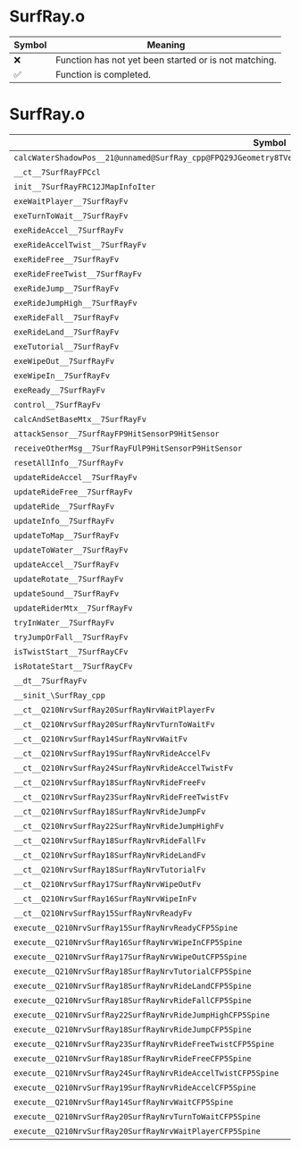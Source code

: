 # SurfRay.o
| Symbol | Meaning 
| ------------- | ------------- 
| :x: | Function has not yet been started or is not matching. 
| :white_check_mark: | Function is completed. 


# SurfRay.o
| Symbol | Decompiled? |
| ------------- | ------------- |
| `calcWaterShadowPos__21@unnamed@SurfRay_cpp@FPQ29JGeometry8TVec3<f>RCQ29JGeometry8TVec3<f>RCQ29JGeometry8TVec3<f>` | :x: |
| `__ct__7SurfRayFPCcl` | :x: |
| `init__7SurfRayFRC12JMapInfoIter` | :x: |
| `exeWaitPlayer__7SurfRayFv` | :x: |
| `exeTurnToWait__7SurfRayFv` | :x: |
| `exeRideAccel__7SurfRayFv` | :x: |
| `exeRideAccelTwist__7SurfRayFv` | :x: |
| `exeRideFree__7SurfRayFv` | :x: |
| `exeRideFreeTwist__7SurfRayFv` | :x: |
| `exeRideJump__7SurfRayFv` | :x: |
| `exeRideJumpHigh__7SurfRayFv` | :x: |
| `exeRideFall__7SurfRayFv` | :x: |
| `exeRideLand__7SurfRayFv` | :x: |
| `exeTutorial__7SurfRayFv` | :x: |
| `exeWipeOut__7SurfRayFv` | :x: |
| `exeWipeIn__7SurfRayFv` | :x: |
| `exeReady__7SurfRayFv` | :x: |
| `control__7SurfRayFv` | :x: |
| `calcAndSetBaseMtx__7SurfRayFv` | :x: |
| `attackSensor__7SurfRayFP9HitSensorP9HitSensor` | :x: |
| `receiveOtherMsg__7SurfRayFUlP9HitSensorP9HitSensor` | :x: |
| `resetAllInfo__7SurfRayFv` | :x: |
| `updateRideAccel__7SurfRayFv` | :x: |
| `updateRideFree__7SurfRayFv` | :x: |
| `updateRide__7SurfRayFv` | :x: |
| `updateInfo__7SurfRayFv` | :x: |
| `updateToMap__7SurfRayFv` | :x: |
| `updateToWater__7SurfRayFv` | :x: |
| `updateAccel__7SurfRayFv` | :x: |
| `updateRotate__7SurfRayFv` | :x: |
| `updateSound__7SurfRayFv` | :x: |
| `updateRiderMtx__7SurfRayFv` | :x: |
| `tryInWater__7SurfRayFv` | :x: |
| `tryJumpOrFall__7SurfRayFv` | :x: |
| `isTwistStart__7SurfRayCFv` | :x: |
| `isRotateStart__7SurfRayCFv` | :x: |
| `__dt__7SurfRayFv` | :x: |
| `__sinit_\SurfRay_cpp` | :x: |
| `__ct__Q210NrvSurfRay20SurfRayNrvWaitPlayerFv` | :x: |
| `__ct__Q210NrvSurfRay20SurfRayNrvTurnToWaitFv` | :x: |
| `__ct__Q210NrvSurfRay14SurfRayNrvWaitFv` | :x: |
| `__ct__Q210NrvSurfRay19SurfRayNrvRideAccelFv` | :x: |
| `__ct__Q210NrvSurfRay24SurfRayNrvRideAccelTwistFv` | :x: |
| `__ct__Q210NrvSurfRay18SurfRayNrvRideFreeFv` | :x: |
| `__ct__Q210NrvSurfRay23SurfRayNrvRideFreeTwistFv` | :x: |
| `__ct__Q210NrvSurfRay18SurfRayNrvRideJumpFv` | :x: |
| `__ct__Q210NrvSurfRay22SurfRayNrvRideJumpHighFv` | :x: |
| `__ct__Q210NrvSurfRay18SurfRayNrvRideFallFv` | :x: |
| `__ct__Q210NrvSurfRay18SurfRayNrvRideLandFv` | :x: |
| `__ct__Q210NrvSurfRay18SurfRayNrvTutorialFv` | :x: |
| `__ct__Q210NrvSurfRay17SurfRayNrvWipeOutFv` | :x: |
| `__ct__Q210NrvSurfRay16SurfRayNrvWipeInFv` | :x: |
| `__ct__Q210NrvSurfRay15SurfRayNrvReadyFv` | :x: |
| `execute__Q210NrvSurfRay15SurfRayNrvReadyCFP5Spine` | :x: |
| `execute__Q210NrvSurfRay16SurfRayNrvWipeInCFP5Spine` | :x: |
| `execute__Q210NrvSurfRay17SurfRayNrvWipeOutCFP5Spine` | :x: |
| `execute__Q210NrvSurfRay18SurfRayNrvTutorialCFP5Spine` | :x: |
| `execute__Q210NrvSurfRay18SurfRayNrvRideLandCFP5Spine` | :x: |
| `execute__Q210NrvSurfRay18SurfRayNrvRideFallCFP5Spine` | :x: |
| `execute__Q210NrvSurfRay22SurfRayNrvRideJumpHighCFP5Spine` | :x: |
| `execute__Q210NrvSurfRay18SurfRayNrvRideJumpCFP5Spine` | :x: |
| `execute__Q210NrvSurfRay23SurfRayNrvRideFreeTwistCFP5Spine` | :x: |
| `execute__Q210NrvSurfRay18SurfRayNrvRideFreeCFP5Spine` | :x: |
| `execute__Q210NrvSurfRay24SurfRayNrvRideAccelTwistCFP5Spine` | :x: |
| `execute__Q210NrvSurfRay19SurfRayNrvRideAccelCFP5Spine` | :x: |
| `execute__Q210NrvSurfRay14SurfRayNrvWaitCFP5Spine` | :x: |
| `execute__Q210NrvSurfRay20SurfRayNrvTurnToWaitCFP5Spine` | :x: |
| `execute__Q210NrvSurfRay20SurfRayNrvWaitPlayerCFP5Spine` | :x: |
